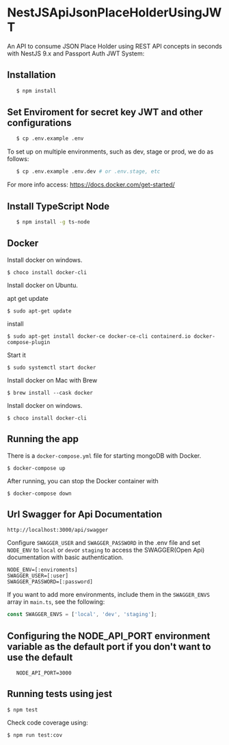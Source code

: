 # NestJSApiJsonPlaceHolderUsingJWT

An API to consume JSON Place Holder using REST API concepts in seconds with NestJS 9.x and Passport Auth JWT System:

## Installation

```bash
   $ npm install
```

## Set Enviroment for secret key JWT and other configurations

```bash
   $ cp .env.example .env
```

To set up on multiple environments, such as dev, stage or prod, we do as follows:

```bash
   $ cp .env.example .env.dev # or .env.stage, etc
```

For more info access:
https://docs.docker.com/get-started/

## Install TypeScript Node

```bash
   $ npm install -g ts-node
```



## Docker

Install docker on windows.

`$ choco install docker-cli`

Install docker on Ubuntu.

apt get update

`$ sudo apt-get update`

install

`$ sudo apt-get install docker-ce docker-ce-cli containerd.io docker-compose-plugin`

Start it

`$ sudo systemctl start docker`

Install docker on Mac with Brew

`$ brew install --cask docker`

Install docker on windows.

`$ choco install docker-cli`

## Running the app

There is a `docker-compose.yml` file for starting mongoDB with Docker.

`$ docker-compose up`

After running, you can stop the Docker container with

`$ docker-compose down`


## Url Swagger for Api Documentation

```
http://localhost:3000/api/swagger
```

Configure `SWAGGER_USER` and `SWAGGER_PASSWORD` in the .env file and set `NODE_ENV` to `local` or `dev`or `staging` to access the SWAGGER(Open Api) documentation with basic authentication.

```
NODE_ENV=[:enviroments]
SWAGGER_USER=[:user]
SWAGGER_PASSWORD=[:password]
```

If you want to add more environments, include them in the `SWAGGER_ENVS` array in `main.ts`, see the following:

```typescript 
const SWAGGER_ENVS = ['local', 'dev', 'staging'];
```

## Configuring the NODE_API_PORT environment variable as the default port if you don't want to use the default

```
   NODE_API_PORT=3000
```

## Running tests using jest

`$ npm test`

Check code coverage using:

`$ npm run test:cov`